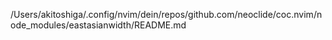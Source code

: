 /Users/akitoshiga/.config/nvim/dein/repos/github.com/neoclide/coc.nvim/node_modules/eastasianwidth/README.md